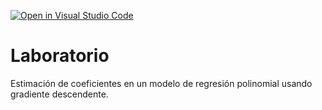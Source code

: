 [![Open in Visual Studio Code](https://classroom.github.com/assets/open-in-vscode-c66648af7eb3fe8bc4f294546bfd86ef473780cde1dea487d3c4ff354943c9ae.svg)](https://classroom.github.com/online_ide?assignment_repo_id=9121379&assignment_repo_type=AssignmentRepo)
# Laboratorio

Estimación de coeficientes en un modelo de regresión polinomial usando gradiente descendente.
